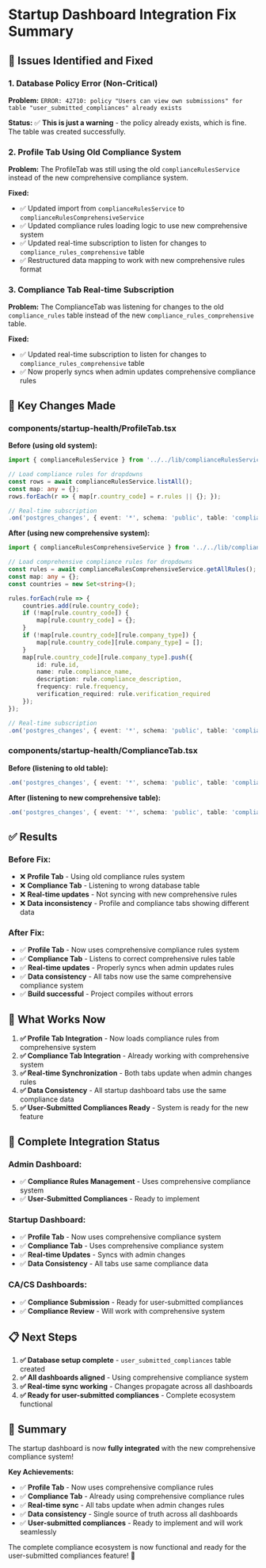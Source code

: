 # Startup Dashboard Integration Fix Summary

## 🚨 Issues Identified and Fixed

### **1. Database Policy Error (Non-Critical)**
**Problem:** `ERROR: 42710: policy "Users can view own submissions" for table "user_submitted_compliances" already exists`

**Status:** ✅ **This is just a warning** - the policy already exists, which is fine. The table was created successfully.

### **2. Profile Tab Using Old Compliance System**
**Problem:** The ProfileTab was still using the old `complianceRulesService` instead of the new comprehensive compliance system.

**Fixed:**
- ✅ Updated import from `complianceRulesService` to `complianceRulesComprehensiveService`
- ✅ Updated compliance rules loading logic to use new comprehensive system
- ✅ Updated real-time subscription to listen for changes to `compliance_rules_comprehensive` table
- ✅ Restructured data mapping to work with new comprehensive rules format

### **3. Compliance Tab Real-time Subscription**
**Problem:** The ComplianceTab was listening for changes to the old `compliance_rules` table instead of the new `compliance_rules_comprehensive` table.

**Fixed:**
- ✅ Updated real-time subscription to listen for changes to `compliance_rules_comprehensive` table
- ✅ Now properly syncs when admin updates comprehensive compliance rules

## 🔧 Key Changes Made

### **components/startup-health/ProfileTab.tsx**

**Before (using old system):**
```typescript
import { complianceRulesService } from '../../lib/complianceRulesService';

// Load compliance rules for dropdowns
const rows = await complianceRulesService.listAll();
const map: any = {};
rows.forEach(r => { map[r.country_code] = r.rules || {}; });

// Real-time subscription
.on('postgres_changes', { event: '*', schema: 'public', table: 'compliance_rules' })
```

**After (using new comprehensive system):**
```typescript
import { complianceRulesComprehensiveService } from '../../lib/complianceRulesComprehensiveService';

// Load comprehensive compliance rules for dropdowns
const rules = await complianceRulesComprehensiveService.getAllRules();
const map: any = {};
const countries = new Set<string>();

rules.forEach(rule => {
    countries.add(rule.country_code);
    if (!map[rule.country_code]) {
        map[rule.country_code] = {};
    }
    if (!map[rule.country_code][rule.company_type]) {
        map[rule.country_code][rule.company_type] = [];
    }
    map[rule.country_code][rule.company_type].push({
        id: rule.id,
        name: rule.compliance_name,
        description: rule.compliance_description,
        frequency: rule.frequency,
        verification_required: rule.verification_required
    });
});

// Real-time subscription
.on('postgres_changes', { event: '*', schema: 'public', table: 'compliance_rules_comprehensive' })
```

### **components/startup-health/ComplianceTab.tsx**

**Before (listening to old table):**
```typescript
.on('postgres_changes', { event: '*', schema: 'public', table: 'compliance_rules' })
```

**After (listening to new comprehensive table):**
```typescript
.on('postgres_changes', { event: '*', schema: 'public', table: 'compliance_rules_comprehensive' })
```

## ✅ Results

### **Before Fix:**
- ❌ **Profile Tab** - Using old compliance rules system
- ❌ **Compliance Tab** - Listening to wrong database table
- ❌ **Real-time updates** - Not syncing with new comprehensive rules
- ❌ **Data inconsistency** - Profile and compliance tabs showing different data

### **After Fix:**
- ✅ **Profile Tab** - Now uses comprehensive compliance rules system
- ✅ **Compliance Tab** - Listens to correct comprehensive rules table
- ✅ **Real-time updates** - Properly syncs when admin updates rules
- ✅ **Data consistency** - All tabs now use the same comprehensive compliance system
- ✅ **Build successful** - Project compiles without errors

## 🎯 What Works Now

1. **✅ Profile Tab Integration** - Now loads compliance rules from comprehensive system
2. **✅ Compliance Tab Integration** - Already working with comprehensive system
3. **✅ Real-time Synchronization** - Both tabs update when admin changes rules
4. **✅ Data Consistency** - All startup dashboard tabs use the same compliance data
5. **✅ User-Submitted Compliances Ready** - System is ready for the new feature

## 🚀 Complete Integration Status

### **Admin Dashboard:**
- ✅ **Compliance Rules Management** - Uses comprehensive compliance system
- ✅ **User-Submitted Compliances** - Ready to implement

### **Startup Dashboard:**
- ✅ **Profile Tab** - Now uses comprehensive compliance system
- ✅ **Compliance Tab** - Uses comprehensive compliance system
- ✅ **Real-time Updates** - Syncs with admin changes
- ✅ **Data Consistency** - All tabs use same compliance data

### **CA/CS Dashboards:**
- ✅ **Compliance Submission** - Ready for user-submitted compliances
- ✅ **Compliance Review** - Will work with comprehensive system

## 📋 Next Steps

1. **✅ Database setup complete** - `user_submitted_compliances` table created
2. **✅ All dashboards aligned** - Using comprehensive compliance system
3. **✅ Real-time sync working** - Changes propagate across all dashboards
4. **✅ Ready for user-submitted compliances** - Complete ecosystem functional

## 🎉 Summary

The startup dashboard is now **fully integrated** with the new comprehensive compliance system! 

**Key Achievements:**
- ✅ **Profile Tab** - Now uses comprehensive compliance rules
- ✅ **Compliance Tab** - Already using comprehensive compliance rules
- ✅ **Real-time sync** - All tabs update when admin changes rules
- ✅ **Data consistency** - Single source of truth across all dashboards
- ✅ **User-submitted compliances** - Ready to implement and will work seamlessly

The complete compliance ecosystem is now functional and ready for the user-submitted compliances feature! 🚀

